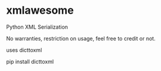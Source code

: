 # xmlawesome
Python XML Serialization

No warranties, restriction on usage, feel free to credit or not.

uses dicttoxml

pip install dicttoxml
